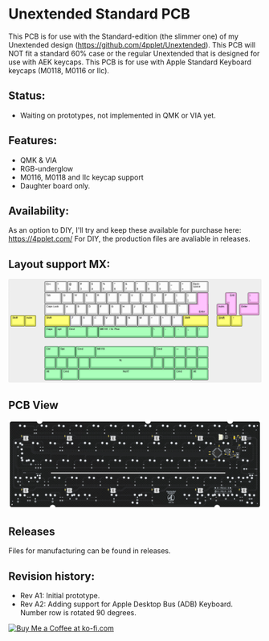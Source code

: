 # Unextended Standard PCB

This PCB is for use with the Standard-edition (the slimmer one) of my Unextended design (https://github.com/4pplet/Unextended). This PCB will NOT fit a standard 60% case or the regular Unextended that is designed for use with AEK keycaps. This PCB is for use with Apple Standard Keyboard keycaps (M0118, M0116 or IIc).

## Status:
- Waiting on prototypes, not implemented in QMK or VIA yet.

## Features:
- QMK & VIA
- RGB-underglow
- M0116, M0118 and IIc keycap support
- Daughter board only.

## Availability:
As an option to DIY, I'll try and keep these available for purchase here: https://4pplet.com/ For DIY, the production files are avaliable in releases.

## Layout support MX: 
![alt text](./readme-images/layout_support.jpg "Layout support")

## PCB View
![alt text](./readme-images/Unextended_Standard_A1.jpg "PCB View - Rev A")

## Releases
Files for manufacturing can be found in releases.

## Revision history:
- Rev A1: Initial prototype.
- Rev A2: Adding support for Apple Desktop Bus (ADB) Keyboard. Number row is rotated 90 degrees.

<a href='https://ko-fi.com/4pplet' target='_blank'><img height='35' style='border:0px;height:46px;' src='https://az743702.vo.msecnd.net/cdn/kofi3.png?v=0' border='0' alt='Buy Me a Coffee at ko-fi.com' />
